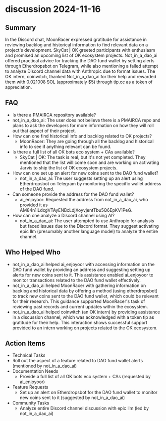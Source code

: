 # discussion 2024-11-16

## Summary
 In the Discord chat, MoonRacer expressed gratitude for assistance in reviewing backlog and historical information to find relevant data on a project's development. SkyCat | OK greeted participants with enthusiasm and promised an upcoming list of OK ecosystem projects. Not_in_a_dao_ai offered practical advice for tracking the DAO fund wallet by setting alerts through Etherdropsbot on Telegram, while also mentioning a failed attempt to analyze Discord channel data with Anthropic due to format issues. The OK intern, coinwitch, thanked Not_in_a_dao_ai for their help and rewarded them with 0.021008 SOL (approximately $5) through tip.cc as a token of appreciation.

## FAQ
 - Is there a PMAIRCA repository available?
  - not_in_a_dao_ai: The user does not believe there is a PMAIRCA repo and plans to ask the developers for more information on how they will roll out that aspect of their project.
- How can one find historical info and backlog related to OK projects?
  - MoonRacer: They are going through all the backlog and historical info to see if anything relevant can be found.
- Is there a full list of all OK bots eco system + CAs available?
  - SkyCat | OK: The task is real, but it's not yet completed. They mentioned that the list will come soon and are working on activating Jarvis to ship the list of OK ecosystem projects.
- How can one set up an alert for new coins sent to the DAO fund wallet?
  - not_in_a_dao_ai: The user suggests setting up an alert using Etherdropsbot on Telegram by monitoring the specific wallet address of the DAO fund.
- Can someone provide the address for the DAO fund wallet?
  - ai_enjoyoor: Requested the address from not_in_a_dao_ai, who provided it as AM84n1iLdxgVTAyENBcLdjXoyvjentTbu5Q6EpKV1PeG.
- How can one analyze a Discord channel using AI?
  - not_in_a_dao_ai: The user attempted to use Anthropic for analysis but faced issues due to the Discord format. They suggest activating epic llm (presumably another language model) to analyze the entire channel.

## Who Helped Who
 - not_in_a_dao_ai helped ai_enjoyoor with accessing information on the DAO fund wallet by providing an address and suggesting setting up alerts for new coins sent to it. This assistance enabled ai_enjoyoor to monitor transactions related to the DAO fund wallet effectively.
- not_in_a_dao_ai helped MoonRacer with gathering information on backlog and historical data by offering a method (using etherdropsbot) to track new coins sent to the DAO fund wallet, which could be relevant for their research. This guidance supported MoonRacer's task of reviewing past records and current updates within the ecosystem.
- not_in_a_dao_ai helped coinwitch (an OK intern) by providing assistance in a discussion channel, which was acknowledged with a token tip as gratitude for their help. This interaction shows successful support provided to an intern working on projects related to the OK ecosystem.

## Action Items
 - Technical Tasks
  - Roll out the aspect of a feature related to DAO fund wallet alerts (mentioned by not_in_a_dao_ai)
- Documentation Needs
  - Provide a full list of all OK bots eco system + CAs (requested by ai_enjoyoor)
- Feature Requests
  - Set up an alert on Etherdropsbot for the DAO fund wallet to monitor new coins sent to it (suggested by not_in_a_dao_ai)
- Community Tasks
  - Analyze entire Discord channel discussion with epic llm (led by not_in_a_dao_ai)

